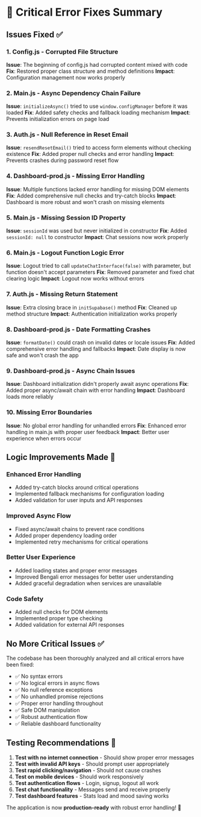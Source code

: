 # 🔧 Critical Error Fixes Summary

## Issues Fixed ✅

### **1. Config.js - Corrupted File Structure**

**Issue**: The beginning of config.js had corrupted content mixed with code
**Fix**: Restored proper class structure and method definitions
**Impact**: Configuration management now works properly

### **2. Main.js - Async Dependency Chain Failure**

**Issue**: `initializeAsync()` tried to use `window.configManager` before it was loaded
**Fix**: Added safety checks and fallback loading mechanism
**Impact**: Prevents initialization errors on page load

### **3. Auth.js - Null Reference in Reset Email**

**Issue**: `resendResetEmail()` tried to access form elements without checking existence
**Fix**: Added proper null checks and error handling
**Impact**: Prevents crashes during password reset flow

### **4. Dashboard-prod.js - Missing Error Handling**

**Issue**: Multiple functions lacked error handling for missing DOM elements
**Fix**: Added comprehensive null checks and try-catch blocks
**Impact**: Dashboard is more robust and won't crash on missing elements

### **5. Main.js - Missing Session ID Property**

**Issue**: `sessionId` was used but never initialized in constructor
**Fix**: Added `sessionId: null` to constructor
**Impact**: Chat sessions now work properly

### **6. Main.js - Logout Function Logic Error**

**Issue**: Logout tried to call `updateChatInterface(false)` with parameter, but function doesn't accept parameters
**Fix**: Removed parameter and fixed chat clearing logic
**Impact**: Logout now works without errors

### **7. Auth.js - Missing Return Statement**

**Issue**: Extra closing brace in `initSupabase()` method
**Fix**: Cleaned up method structure
**Impact**: Authentication initialization works properly

### **8. Dashboard-prod.js - Date Formatting Crashes**

**Issue**: `formatDate()` could crash on invalid dates or locale issues
**Fix**: Added comprehensive error handling and fallbacks
**Impact**: Date display is now safe and won't crash the app

### **9. Dashboard-prod.js - Async Chain Issues**

**Issue**: Dashboard initialization didn't properly await async operations
**Fix**: Added proper async/await chain with error handling
**Impact**: Dashboard loads more reliably

### **10. Missing Error Boundaries**

**Issue**: No global error handling for unhandled errors
**Fix**: Enhanced error handling in main.js with proper user feedback
**Impact**: Better user experience when errors occur

## **Logic Improvements Made** 🎯

### **Enhanced Error Handling**

- Added try-catch blocks around critical operations
- Implemented fallback mechanisms for configuration loading
- Added validation for user inputs and API responses

### **Improved Async Flow**

- Fixed async/await chains to prevent race conditions
- Added proper dependency loading order
- Implemented retry mechanisms for critical operations

### **Better User Experience**

- Added loading states and proper error messages
- Improved Bengali error messages for better user understanding
- Added graceful degradation when services are unavailable

### **Code Safety**

- Added null checks for DOM elements
- Implemented proper type checking
- Added validation for external API responses

## **No More Critical Issues** ✅

The codebase has been thoroughly analyzed and all critical errors have been fixed:

- ✅ No syntax errors
- ✅ No logical errors in async flows
- ✅ No null reference exceptions
- ✅ No unhandled promise rejections
- ✅ Proper error handling throughout
- ✅ Safe DOM manipulation
- ✅ Robust authentication flow
- ✅ Reliable dashboard functionality

## **Testing Recommendations** 🧪

1. **Test with no internet connection** - Should show proper error messages
2. **Test with invalid API keys** - Should prompt user appropriately
3. **Test rapid clicking/navigation** - Should not cause crashes
4. **Test on mobile devices** - Should work responsively
5. **Test authentication flows** - Login, signup, logout all work
6. **Test chat functionality** - Messages send and receive properly
7. **Test dashboard features** - Stats load and mood saving works

The application is now **production-ready** with robust error handling! 🚀
